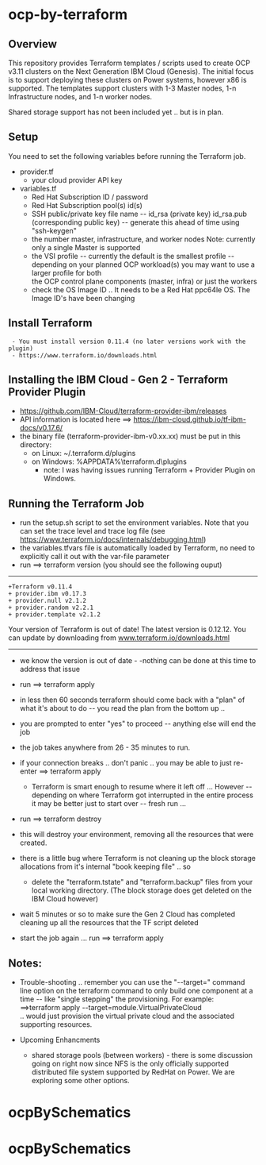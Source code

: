 # ocp-by-terraform

## Overview
This repository provides Terraform templates / scripts used to create OCP v3.11 clusters on the Next Generation IBM Cloud (Genesis).  The initial focus is to support deploying these clusters on Power systems, however x86 is supported. The templates support clusters with 1-3 Master nodes, 1-n Infrastructure nodes, and 1-n worker nodes.

Shared storage support has not been included yet .. but is in plan.

## Setup 

You need to set the following variables before running the Terraform job. 

  - provider.tf
     - your cloud provider API key
  - variables.tf
     - Red Hat Subscription ID / password
     - Red Hat Subscription pool(s) id(s)
     - SSH public/private key file name --   id_rsa (private key)    id_rsa.pub  (corresponding public key) -- generate this ahead of time using "ssh-keygen"
     - the number master, infrastructure, and worker nodes   Note: currently only a single Master is supported
     - the VSI profile -- currently the default is the smallest profile -- depending on your planned OCP workload(s) you may want to use a larger profile for both  
       the OCP control plane components (master, infra) or just the workers
     - check the OS Image ID .. It needs to be a Red Hat ppc64le OS.  The Image ID's have been changing 
     
## Install Terraform
     - You must install version 0.11.4 (no later versions work with the plugin) 
     - https://www.terraform.io/downloads.html

## Installing the IBM Cloud - Gen 2 - Terraform Provider Plugin
  - https://github.com/IBM-Cloud/terraform-provider-ibm/releases
  - API information is located here ==> https://ibm-cloud.github.io/tf-ibm-docs/v0.17.6/
  - the binary file (terraform-provider-ibm-v0.xx.xx)  must be put in this directory:
    - on Linux:  ~/.terraform.d/plugins
    - on Windows: %APPDATA%\terraform.d\plugins 
      - note: I was having issues running Terraform + Provider Plugin on Windows.  

     
## Running the Terraform Job  

- run the setup.sh script to set the environment variables. Note that you can set the trace level  and trace log file (see            
  https://www.terraform.io/docs/internals/debugging.html)
- the variables.tfvars file is automatically loaded by Terraform, no need to explicitly call it out with the var-file parameter
- run ==> terraform version
(you should see the following ouput) 
--------------------------------------------
    +Terraform v0.11.4
    + provider.ibm v0.17.3
    + provider.null v2.1.2
    + provider.random v2.2.1
    + provider.template v2.1.2
Your version of Terraform is out of date! The latest version is 0.12.12. You can update by downloading from www.terraform.io/downloads.html

--------------------------------------------------------------------------------

- we know the version is out of date - -nothing can be done at this time to address that issue

- run ==> terraform apply
- in less then 60 seconds terraform should come back with a "plan" of what it's about to do -- you read the plan from the bottom up .. 
- you are prompted to enter "yes" to proceed -- anything else will end the job
- the job takes anywhere from 26 - 35 minutes to run.
- if your connection breaks .. don't panic .. you may be able to just re-enter ==> terraform apply  
  - Terraform is smart enough to resume where it left off ... However -- depending on where Terraform got interrupted in the entire process it may be better just to start over -- fresh run ...
- run ==> terraform destroy
- this will destroy your environment, removing all the resources that were created.
- there is a little bug where Terraform is not cleaning up the block storage allocations from it's internal "book keeping file" .. so 
  - delete the "terraform.tstate" and "terraform.backup" files from your local working directory.  (The block storage does get deleted on the IBM Cloud however)
- wait 5 minutes or so to make sure the Gen 2 Cloud has completed cleaning up all the resources that the TF script deleted
- start the job again ... run ==> terraform apply


## Notes:
- Trouble-shooting .. remember you can use the  "--target=" command line option on the terraform command to only build one component at a time -- like "single stepping" the provisioning.  For example:   
  ==>terraform apply --target=module.VirtualPrivateCloud   
.. would just provision the virtual private cloud and the associated supporting resources.

- Upcoming Enhancments
   - shared storage pools (between workers)  - there is some discussion going on right now since NFS is the only officially supported distributed file system supported by RedHat on Power.  We are exploring some other options.
# ocpBySchematics
# ocpBySchematics
